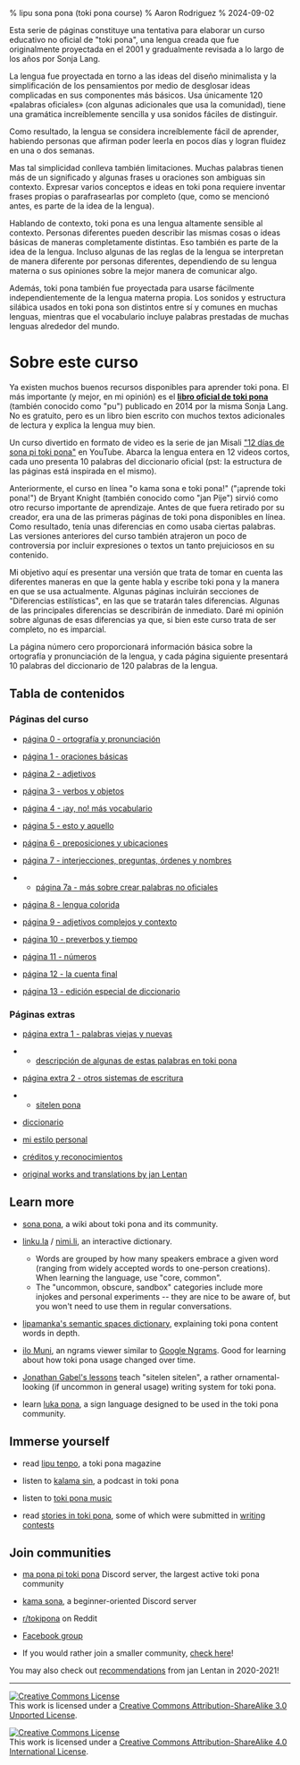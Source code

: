 % lipu sona pona (toki pona course)
% Aaron Rodriguez
% 2024-09-02

Esta serie de páginas constituye una tentativa para elaborar un curso educativo no oficial 
de "toki pona", una lengua creada que fue originalmente proyectada en el 2001 y 
gradualmente revisada a lo largo de los años por Sonja Lang.

La lengua fue proyectada en torno a las ideas del diseño minimalista y la simplificación 
de los pensamientos por medio de desglosar ideas complicadas en sus componentes más básicos. 
Usa únicamente 120 «palabras oficiales» (con algunas adicionales 
que usa la comunidad), tiene una gramática increíblemente sencilla
y usa sonidos fáciles de distinguir.

Como resultado, la lengua se considera increíblemente fácil de aprender,
habiendo personas que afirman poder leerla en pocos días y logran fluidez en una o dos semanas.

Mas tal simplicidad conlleva también limitaciones. Muchas palabras tienen 
más de un significado y algunas frases u oraciones son ambiguas sin contexto.
Expresar varios conceptos e ideas en toki pona requiere inventar frases propias
o parafrasearlas por completo (que, como se mencionó antes, es parte de la idea de la lengua).

Hablando de contexto, toki pona es una lengua altamente sensible al contexto. Personas diferentes
pueden describir las mismas cosas o ideas básicas de maneras completamente distintas. Eso también
es parte de la idea de la lengua. Incluso algunas de las reglas de la lengua se interpretan de manera diferente
por personas diferentes, dependiendo de su lengua materna o sus opiniones sobre la mejor manera de comunicar algo.

Además, toki pona también fue proyectada para usarse fácilmente independientemente 
de la lengua materna propia. Los sonidos y estructura silábica usados en toki pona son
distintos entre sí y comunes en muchas lenguas, mientras 
que el vocabulario incluye palabras prestadas de muchas lenguas alrededor del mundo.

# Sobre este curso

Ya existen muchos buenos recursos disponibles para aprender toki pona.
El más importante (y mejor, en mi opinión) es el [**libro oficial 
de toki pona**](https://tokipona.org/) (también conocido como "pu") publicado en 2014 por la misma Sonja
Lang. No es gratuito, pero es un libro bien escrito con muchos
textos adicionales de lectura y explica la lengua muy bien.

Un curso divertido en formato de video es la serie de jan Misali
["12 días de sona pi toki pona"](https://www.youtube.com/watch?v=4L-dvvng4Zc)
en YouTube. Abarca la lengua entera en 12 videos cortos, cada uno 
presenta 10 palabras del diccionario oficial (pst: la estructura de las páginas
está inspirada en el mismo).

Anteriormente, el curso en línea "o kama sona e toki pona!" ("¡aprende toki pona!") de
Bryant Knight (también conocido como "jan Pije") sirvió como otro recurso importante de aprendizaje.
Antes de que fuera retirado por su creador, era una de las primeras páginas de toki pona
disponibles en línea. Como resultado, tenía unas diferencias en como usaba ciertas
palabras. Las versiones anteriores del curso también atrajeron un poco de controversia
por incluir expresiones o textos un tanto prejuiciosos en su contenido. 

Mi objetivo aquí es presentar una versión que trata de tomar en cuenta 
las diferentes maneras en que la gente habla y escribe toki pona y la manera en que se usa
actualmente. Algunas páginas incluirán secciones de "Diferencias estilísticas", en las que
se tratarán tales diferencias. Algunas de las principales diferencias se describirán
de inmediato. Daré mi opinión sobre algunas de esas diferencias ya que,
si bien este curso trata de ser completo, no es imparcial.

La página número cero proporcionará información básica sobre la ortografía y pronunciación 
de la lengua, y cada página siguiente presentará 10 palabras del 
diccionario de 120 palabras de la lengua. 

## Tabla de contenidos

### Páginas del curso

* [página 0 - ortografía y pronunciación](es/0)

* [página 1 - oraciones básicas](es/1)

* [página 2 - adjetivos](es/2)

* [página 3 - verbos y objetos](es/3)

* [página 4 - ¡ay, no! más vocabulario](es/4)

* [página 5 - esto y aquello](es/5)

* [página 6 - preposiciones y ubicaciones](es/6)

* [página 7 - interjecciones, preguntas, órdenes y nombres](es/7)

* * [página 7a - más sobre crear palabras no oficiales](en/7a)

* [página 8 - lengua colorida](es/8)

* [página 9 - adjetivos complejos y contexto](es/9)

* [página 10 - preverbos y tiempo](es/10)

* [página 11 - números](es/11)

* [página 12 - la cuenta final](es/12)

* [página 13 - edición especial de diccionario](es/13)

### Páginas extras

* [página extra 1 - palabras viejas y nuevas](en/x1)
* * [descripción de algunas de estas palabras en toki pona](nimi_pi_pu_ala/)

* [página extra 2 - otros sistemas de escritura](en/x2)
* * [sitelen pona](sitelen_pona/)

* [diccionario](dictionary/)

* [mi estilo personal](personal_style/)

* [créditos y reconocimientos](credits/)

* [original works and translations by jan Lentan](lentan)

<!-- This Google Docs page is unmaintained and should not be shown to users! -->
<!-- If you would like to bring it up to date, please reach out. -->
<!--
### Alternative versions

* [Google Docs version](https://docs.google.com/document/d/1uZ-OqpATrjJwCRRvKLEoT16mphES4Id_za_gHmrtEQ4/edit?usp=sharing)
-->

## Learn more

* [sona pona](https://sona.pona.la), a wiki about toki pona and its community.

* [linku.la](https://linku.la/) / [nimi.li](https://nimi.li/),
  an interactive dictionary.

  * Words are grouped by how many speakers embrace a given word (ranging from
    widely accepted words to one-person creations). When learning the language,
    use "core, common".
  * The "uncommon, obscure, sandbox" categories include more injokes and
    personal experiments -- they are nice to be aware of, but you won't need to
    use them in regular conversations.

* [lipamanka's semantic spaces dictionary](https://lipamanka.gay/essays/dictionary),
  explaining toki pona content words in depth.

* [ilo Muni](https://gregdan3.github.io/ilo-muni/), an ngrams viewer
  similar to [Google Ngrams](https://books.google.com/ngrams/).
  Good for learning about how toki pona usage changed over time.

* [Jonathan Gabel's lessons](https://jonathangabel.com/toki-pona)
  teach "sitelen sitelen", a rather ornamental-looking (if uncommon
  in general usage) writing system for toki pona.

* learn [luka pona](https://luka.pona.la/), a sign language designed
  to be used in the toki pona community.

## Immerse yourself

* read [lipu tenpo](https://liputenpo.org), a toki pona magazine

* listen to [kalama sin](https://www.youtube.com/playlist?list=PLjOmpMyMxd8Qs2mAXcLk817tQy_AQj09u), a podcast in toki pona

<!-- 
  Currently links to a suno pi toki pona music playlist.
  In the future, it would be good to have a permanent link
  for high quality music.
-->
* listen to [toki pona music](https://www.youtube.com/playlist?list=PLeCE5N29ioyUbj_lvYm9IdGJnE2HPacVv)

<!--
  As of 2024, kulupu Lapo is an ongoing project to pool toki pona literature
  into one readily accessible place. The project is in its earliest stages and
  does not warrant being shown here. Hopefully eventually that changes.
-->
* read [stories in toki pona](https://sona.pona.la/wiki/Literature),
  some of which were submitted in [writing contests](https://utala.pona.la)

## Join communities

* [ma pona pi toki pona](https://discord.gg/mapona) Discord server,
  the largest active toki pona community

* [kama sona](https://discord.gg/ChC6qtVsSE), a beginner-oriented Discord server

* [r/tokipona](https://reddit.com/r/tokipona) on Reddit

* [Facebook group](https://www.facebook.com/groups/sitelen)

* If you would rather join a smaller community,
  [check here](https://sona.pona.la/wiki/Communities)!

You may also check out [recommendations](/recs_2021/) from jan Lentan in 2020-2021!

---

<a rel="license" href="http://creativecommons.org/licenses/by-sa/3.0/"><img
alt="Creative Commons License" style="border-width:0"
src="https://i.creativecommons.org/l/by-sa/3.0/88x31.png" /></a><br />This work
is licensed under a <a rel="license"
href="http://creativecommons.org/licenses/by-sa/3.0/">Creative Commons
Attribution-ShareAlike 3.0 Unported License</a>.

<a rel="license" href="http://creativecommons.org/licenses/by-sa/4.0/"><img
alt="Creative Commons License" style="border-width:0"
src="https://i.creativecommons.org/l/by-sa/4.0/88x31.png" /></a><br />This work
is licensed under a <a rel="license"
href="http://creativecommons.org/licenses/by-sa/4.0/">Creative Commons
Attribution-ShareAlike 4.0 International License</a>.

